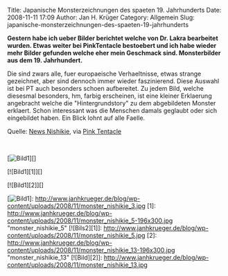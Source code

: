 Title: Japanische Monsterzeichnungen des spaeten 19. Jahrhunderts
Date: 2008-11-11 17:09
Author: Jan H. Krüger
Category: Allgemein
Slug: japanische-monsterzeichnungen-des-spaeten-19-jahrhunderts

**Gestern habe ich ueber Bilder berichtet welche von Dr. Lakra
bearbeitet wurden. Etwas weiter bei PinkTentacle bestoebert und ich habe
wieder mehr Bilder gefunden welche eher mein Geschmack sind.
Monsterbilder aus dem 19. Jahrhundert.**  
  
Die sind zwars alle, fuer europaeische Verhaeltnisse, etwas strange
gezeichnet, aber sind dennoch immer wieder faszinierend. Diese Auswahl
ist bei PT auch besonders schoen aufbereitet. Zu jedem Bild, welche
diesesmal besonders, hm, farbig erscheinen, ist eine kleiner Erklaerung
angebracht welche die "Hintergrundstory" zu dem abgebildeten Monster
erklaert. Schon interessant was die Menschen damals geglaubt oder sich
eingebildet haben. Ein Blick lohnt auf alle Faelle.  
  
Quelle: [News Nishikie][], via [Pink Tentacle][]   
  
   
  
[![Bild1][]][]  
  
[![Bild1][1]][]  
  
[![Bild1][2]][]

  [News Nishikie]: http://members3.jcom.home.ne.jp/nishikie/
  [Pink Tentacle]: http://www.pinktentacle.com/2008/10/monsters-in-mid-1870s-news-prints/
  [Bild1]: http://www.janhkrueger.de/blog/wp-content/uploads/2008/11/monster_nishikie_3-211x300.jpg
    "monster_nishikie_3"
  [![Bild1][]]: http://www.janhkrueger.de/blog/wp-content/uploads/2008/11/monster_nishikie_3.jpg
  [1]: http://www.janhkrueger.de/blog/wp-content/uploads/2008/11/monster_nishikie_5-196x300.jpg
    "monster_nishikie_5"
  [![Bils2][1]]: http://www.janhkrueger.de/blog/wp-content/uploads/2008/11/monster_nishikie_5.jpg
  [2]: http://www.janhkrueger.de/blog/wp-content/uploads/2008/11/monster_nishikie_13-196x300.jpg
    "monster_nishikie_13"
  [![Bild][2]]: http://www.janhkrueger.de/blog/wp-content/uploads/2008/11/monster_nishikie_13.jpg
